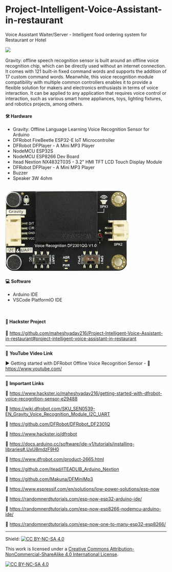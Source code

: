 # Project-Intelligent-Voice-Assistant-in-restaurant
Voice Assistant Waiter/Server - Intelligent food ordering system for Restaurant or Hotel
  
<img src="/Images/hackster-thumb2.png" height="250" >
  

Gravity: offline speech recognition sensor is built around an offline voice recognition chip, which can be directly used without an internet connection. It comes with 121 built-in fixed command words and supports the addition of 17 custom command words. Meanwhile, this voice recognition module compatibility with multiple common controllers enables it to provide a flexible solution for makers and electronics enthusiasts in terms of voice interaction. It can be applied to any application that requires voice control or interaction, such as various smart home appliances, toys, lighting fixtures, and robotics projects, among others.   


#### 🛠 Hardware  
- Gravity: Offline Language Learning Voice Recognition Sensor for Arduino    
- DFRobot FireBeetle ESP32-E IoT Microcontroller  
- DFRobot DFPlayer - A Mini MP3 Player  
- NodeMCU ESP32S  
- NodeMCU ESP8266 Dev Board    
- Itead Nextion NX4832T035 - 3.2" HMI TFT LCD Touch Display Module  
- DFRobot DFPlayer - A Mini MP3 Player  
- Buzzer  
- Speaker  3W 4ohm  
</br>

<img src="/Images/DFRobot-Sensor.png" height="250" >  

#### 💻 Software  
- Arduino IDE 
- VSCode PlatformIO IDE 
</br>

#### 📜 Hackster Project  
🔗 https://github.com/maheshyadav216/Project-Intelligent-Voice-Assistant-in-restaurant#project-intelligent-voice-assistant-in-restaurant  

------------------------------------------------------------------------------------------------------

📕 **YouTube Video Link**  

▶️ Getting started with DFRobot Offline Voice Recognition Sensor - 🔗 https://www.youtube.com/ 

-------------------------------------------------------------------------------------------------------
📒 **Important Links**  
 
🔗 https://www.hackster.io/maheshyadav216/getting-started-with-dfrobot-voice-recognition-sensor-e29488  

🔗 https://wiki.dfrobot.com/SKU_SEN0539-EN_Gravity_Voice_Recognition_Module_I2C_UART    

🔗 https://github.com/DFRobot/DFRobot_DF2301Q  

🔗 https://www.hackster.io/dfrobot    

🔗 https://docs.arduino.cc/software/ide-v1/tutorials/installing-libraries#.UxU8mdzF9H0    

🔗 https://www.dfrobot.com/product-2665.html    



🔗 https://github.com/itead/ITEADLIB_Arduino_Nextion  

🔗 https://github.com/Makuna/DFMiniMp3  

🔗 https://www.espressif.com/en/solutions/low-power-solutions/esp-now  

🔗 https://randomnerdtutorials.com/esp-now-esp32-arduino-ide/    

🔗 https://randomnerdtutorials.com/esp-now-esp8266-nodemcu-arduino-ide/    

🔗 https://randomnerdtutorials.com/esp-now-one-to-many-esp32-esp8266/  

------------------------------------------------------------------------------------------  

Shield: [![CC BY-NC-SA 4.0][cc-by-nc-sa-shield]][cc-by-nc-sa]

This work is licensed under a
[Creative Commons Attribution-NonCommercial-ShareAlike 4.0 International License][cc-by-nc-sa].

[![CC BY-NC-SA 4.0][cc-by-nc-sa-image]][cc-by-nc-sa]

[cc-by-nc-sa]: http://creativecommons.org/licenses/by-nc-sa/4.0/
[cc-by-nc-sa-image]: https://licensebuttons.net/l/by-nc-sa/4.0/88x31.png
[cc-by-nc-sa-shield]: https://img.shields.io/badge/License-CC%20BY--NC--SA%204.0-lightgrey.svg

